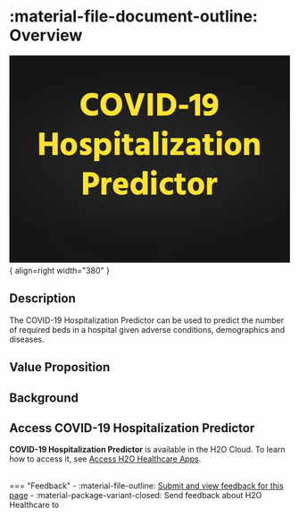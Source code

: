 # :material-file-document-outline: Overview

![](covid_19_hospitalization_predictor_essets/covid_19_hospitalization_predictor_logo.png){ align=right width="380" }



## Description 

The COVID-19 Hospitalization Predictor can be used to predict the number of required beds in a hospital given adverse conditions, demographics and diseases.


## Value Proposition 


## Background

## Access COVID-19 Hospitalization Predictor

**COVID-19 Hospitalization Predictor** is available in the H2O Cloud. To learn how to access it, see [Access H2O Healthcare Apps]().


<br>
=== "Feedback"
    - :material-file-outline: <a href="" target="_blank">Submit and view feedback for this page</a>
    - :material-package-variant-closed: Send feedback about H2O Healthcare to <trushant.kalyanpur@h2o.ai>
